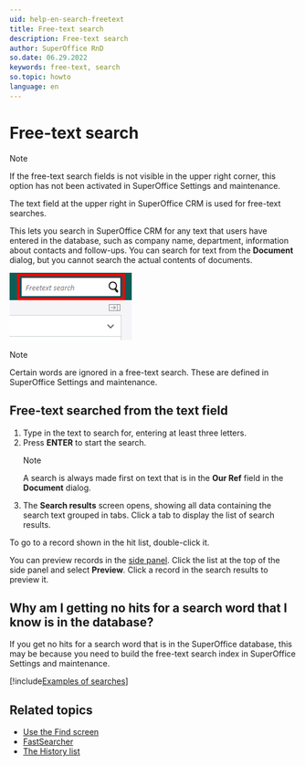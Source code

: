 ```yaml
---
uid: help-en-search-freetext
title: Free-text search
description: Free-text search
author: SuperOffice RnD
so.date: 06.29.2022
keywords: free-text, search
so.topic: howto
language: en
---
```


# Free-text search

> [!NOTE]
> If the free-text search fields is not visible in the upper right corner, this option has not been activated in SuperOffice Settings and maintenance.

The text field at the upper right in SuperOffice CRM is used for free-text searches.

This lets you search in SuperOffice CRM for any text that users have entered in the database, such as company name, department, information about contacts and follow-ups. You can search for text from the **Document** dialog, but you cannot search the actual contents of documents.

![Free-text search -screenshot][img1]

> [!NOTE]
> Certain words are ignored in a free-text search. These are defined in SuperOffice Settings and maintenance.

## Free-text searched from the text field

1. Type in the text to search for, entering at least three letters.
2. Press **ENTER** to start the search.
    > [!NOTE]
    > A search is always made first on text that is in the **Our Ref** field in the **Document** dialog.
3. The **Search results** screen opens, showing all data containing the search text grouped in tabs. Click a tab to display the list of search results.

To go to a record shown in the hit list, double-click it.

You can preview records in the [side panel][1]. Click the list at the top of the side panel and select **Preview**. Click a record in the search results to preview it.

## Why am I getting no hits for a search word that I know is in the database?

If you get no hits for a search word that is in the SuperOffice database, this may be because you need to build the free-text search index in SuperOffice Settings and maintenance.

[!include[Examples of searches](includes/freetext-search-examples.md)]

## Related topics

* [Use the Find screen][2]
* [FastSearcher][3]
* [The History list][4]

<!-- Referenced links -->
[1]: ../../learn/getting-started/main-screen/side-panel.md
[2]: find-screen.md
[3]: using-fastsearcher.md
[4]: using-history-list.md

<!-- Referenced images -->
[img1]: media/freetext.bmp
